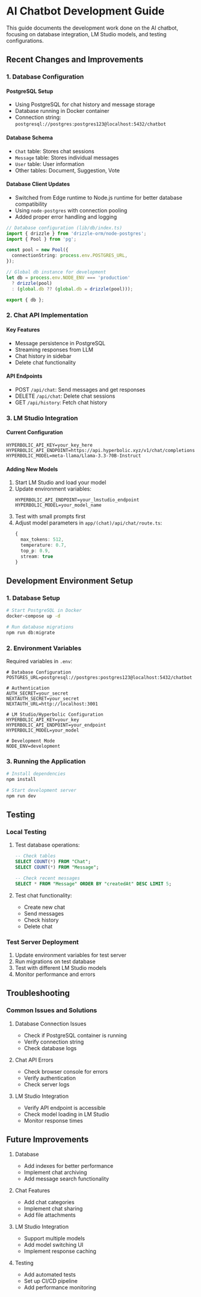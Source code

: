 # AI Chatbot Development Guide

This guide documents the development work done on the AI chatbot, focusing on database integration, LM Studio models, and testing configurations.

## Recent Changes and Improvements

### 1. Database Configuration

#### PostgreSQL Setup
- Using PostgreSQL for chat history and message storage
- Database running in Docker container
- Connection string: `postgresql://postgres:postgres123@localhost:5432/chatbot`

#### Database Schema
- `Chat` table: Stores chat sessions
- `Message` table: Stores individual messages
- `User` table: User information
- Other tables: Document, Suggestion, Vote

#### Database Client Updates
- Switched from Edge runtime to Node.js runtime for better database compatibility
- Using `node-postgres` with connection pooling
- Added proper error handling and logging

```typescript
// Database configuration (lib/db/index.ts)
import { drizzle } from 'drizzle-orm/node-postgres';
import { Pool } from 'pg';

const pool = new Pool({
  connectionString: process.env.POSTGRES_URL,
});

// Global db instance for development
let db = process.env.NODE_ENV === 'production' 
  ? drizzle(pool)
  : (global.db ?? (global.db = drizzle(pool)));

export { db };
```

### 2. Chat API Implementation

#### Key Features
- Message persistence in PostgreSQL
- Streaming responses from LLM
- Chat history in sidebar
- Delete chat functionality

#### API Endpoints
- POST `/api/chat`: Send messages and get responses
- DELETE `/api/chat`: Delete chat sessions
- GET `/api/history`: Fetch chat history

### 3. LM Studio Integration

#### Current Configuration
```env
HYPERBOLIC_API_KEY=your_key_here
HYPERBOLIC_API_ENDPOINT=https://api.hyperbolic.xyz/v1/chat/completions
HYPERBOLIC_MODEL=meta-llama/Llama-3.3-70B-Instruct
```

#### Adding New Models
1. Start LM Studio and load your model
2. Update environment variables:
   ```env
   HYPERBOLIC_API_ENDPOINT=your_lmstudio_endpoint
   HYPERBOLIC_MODEL=your_model_name
   ```
3. Test with small prompts first
4. Adjust model parameters in `app/(chat)/api/chat/route.ts`:
   ```typescript
   {
     max_tokens: 512,
     temperature: 0.7,
     top_p: 0.9,
     stream: true
   }
   ```

## Development Environment Setup

### 1. Database Setup
```bash
# Start PostgreSQL in Docker
docker-compose up -d

# Run database migrations
npm run db:migrate
```

### 2. Environment Variables
Required variables in `.env`:
```env
# Database Configuration
POSTGRES_URL=postgresql://postgres:postgres123@localhost:5432/chatbot

# Authentication
AUTH_SECRET=your_secret
NEXTAUTH_SECRET=your_secret
NEXTAUTH_URL=http://localhost:3001

# LM Studio/Hyperbolic Configuration
HYPERBOLIC_API_KEY=your_key
HYPERBOLIC_API_ENDPOINT=your_endpoint
HYPERBOLIC_MODEL=your_model

# Development Mode
NODE_ENV=development
```

### 3. Running the Application
```bash
# Install dependencies
npm install

# Start development server
npm run dev
```

## Testing

### Local Testing
1. Test database operations:
   ```sql
   -- Check tables
   SELECT COUNT(*) FROM "Chat";
   SELECT COUNT(*) FROM "Message";
   
   -- Check recent messages
   SELECT * FROM "Message" ORDER BY "createdAt" DESC LIMIT 5;
   ```

2. Test chat functionality:
   - Create new chat
   - Send messages
   - Check history
   - Delete chat

### Test Server Deployment
1. Update environment variables for test server
2. Run migrations on test database
3. Test with different LM Studio models
4. Monitor performance and errors

## Troubleshooting

### Common Issues and Solutions

1. Database Connection Issues
   - Check if PostgreSQL container is running
   - Verify connection string
   - Check database logs

2. Chat API Errors
   - Check browser console for errors
   - Verify authentication
   - Check server logs

3. LM Studio Integration
   - Verify API endpoint is accessible
   - Check model loading in LM Studio
   - Monitor response times

## Future Improvements

1. Database
   - Add indexes for better performance
   - Implement chat archiving
   - Add message search functionality

2. Chat Features
   - Add chat categories
   - Implement chat sharing
   - Add file attachments

3. LM Studio Integration
   - Support multiple models
   - Add model switching UI
   - Implement response caching

4. Testing
   - Add automated tests
   - Set up CI/CD pipeline
   - Add performance monitoring
